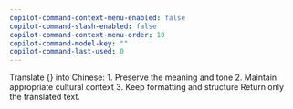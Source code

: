 ```yaml
---
copilot-command-context-menu-enabled: false
copilot-command-slash-enabled: false
copilot-command-context-menu-order: 10
copilot-command-model-key: ""
copilot-command-last-used: 0
---
```

Translate {} into Chinese:
    1. Preserve the meaning and tone
    2. Maintain appropriate cultural context
    3. Keep formatting and structure
    Return only the translated text.